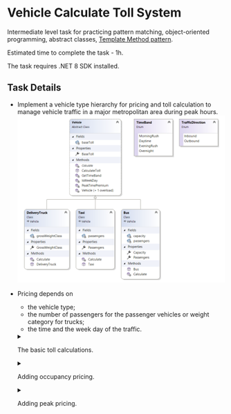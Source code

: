# Vehicle Calculate Toll System 

Intermediate level task for practicing pattern matching, object-oriented programming, abstract classes, [Template Method pattern](https://refactoring.guru/design-patterns/template-method).

Estimated time to complete the task - 1h.

The task requires .NET 8 SDK installed.

## Task Details

- Implement a vehicle type hierarchy for pricing and toll calculation to manage vehicle traffic in a major metropolitan area during peak hours.
   ![](/Vehicle_hierarchy.png)
- Pricing depends on     
   - the vehicle type;
   - the number of passengers for the passenger vehicles or weight category for trucks; 
   - the time and the week day of the traffic.

   <details>
   <summary>

   The basic toll calculations.

   </summary>
   
   The base toll calculations relies only on the vehicle type.    

   _For example:_

   | Vehicle | Basic toll |
   | ------ | ------ |
   | Car | $2.00 |
   | Taxi | $3.50 |
   | Bus | $5.00 |
   | DeliveryTruck | $10.00 | 

   </details>

   <details>
   <summary>

   Adding occupancy pricing.

   </summary>

   The toll adjust for the vehicles to travel depeneds on the passenger count. The movement of vehicles with maximum capacity is encouraged.       
      - taxis without passengers pay some amount extra;   
      - for taxis, the discount depends on the number of passengers;    
      - for buses, the amount of the discount depends on the percentage of filling.      

   **Taxi**

   | Passengers count | Extra/discount |
   | ------ | ------ |
   | 0 | extra $0.50 |
   | 2 | $0.50 discount |
   | 3 and more | $1.00 discount |

   **Bus**

   | Passenger filling in % | Extra or discount |
   | ------ | ------ |
   |  less than 50% | extra $2.00 |
   | more than 90% | $1.00 discount |
   
   The toll adjust for the delivery trucks depends on its weight category: for trucks over a certain weight, an additional fee is charged, otherwise a discount is provided.
   
   **Truck**

   | Weight class | Extra or discount |
   | ------ | ------ |
   | over 5000 lbs | extra $5.00 |
   | under 3000 lbs | $2.00 discount |

   </details>

   <details>
   <summary>

   Adding peak pricing.

   </summary>
   
   Finally, peak hours are added to the pricing. For example, in the morning and evening hours, the tolls are increased. The rule by which the cost is recalculated in this case may depend on the direction of movement (from the city / to the city).

   |   Day	   |     Time   	| Direction |	Premium |
   |-----------|--------------|-----------|----------|
   | Weekday	| morning rush	| inbound	| x 2.00   |
   | Weekday	| morning rush	| outbound	| x 1.00   |
   | Weekday	| daytime	   | inbound	| x 1.50   |
   | Weekday	| daytime	   | outbound	| x 1.50   |
   | Weekday	| evening rush	| inbound	| x 1.00   |
   | Weekday	| evening rush	| outbound	| x 2.00   |
   | Weekday	| overnight	   | inbound	| x 0.75   |
   | Weekday	| overnight	   | outbound	| x 0.75   |
   | Weekend	| morning rush	| inbound	| x 1.00   |
   | Weekend	| morning rush	| outbound	| x 1.00   |
   | Weekend	| daytime	   | inbound	| x 1.00   |
   | Weekend	| daytime	   | outbound	| x 1.00   |
   | Weekend	| evening rush	| inbound	| x 1.00   |
   | Weekend	| evening rush	| outbound	| x 1.00   |
   | Weekend	| overnight	   | inbound	| x 1.00   |
   | Weekend	| overnight	   | outbound	| x 1.00   |

   </details>
